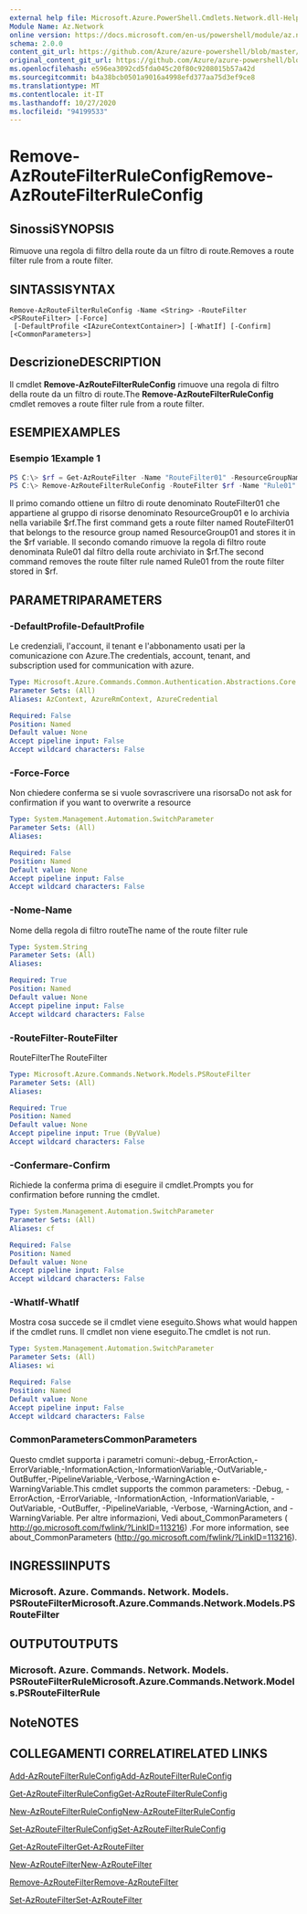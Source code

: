 ```yaml
---
external help file: Microsoft.Azure.PowerShell.Cmdlets.Network.dll-Help.xml
Module Name: Az.Network
online version: https://docs.microsoft.com/en-us/powershell/module/az.network/remove-azroutefilterruleconfig
schema: 2.0.0
content_git_url: https://github.com/Azure/azure-powershell/blob/master/src/Network/Network/help/Remove-AzRouteFilterRuleConfig.md
original_content_git_url: https://github.com/Azure/azure-powershell/blob/master/src/Network/Network/help/Remove-AzRouteFilterRuleConfig.md
ms.openlocfilehash: e596ea3092cd5fda045c20f80c9208015b57a42d
ms.sourcegitcommit: b4a38bcb0501a9016a4998efd377aa75d3ef9ce8
ms.translationtype: MT
ms.contentlocale: it-IT
ms.lasthandoff: 10/27/2020
ms.locfileid: "94199533"
---
```

# <span data-ttu-id="5a081-101">Remove-AzRouteFilterRuleConfig</span><span class="sxs-lookup"><span data-stu-id="5a081-101">Remove-AzRouteFilterRuleConfig</span></span>

## <span data-ttu-id="5a081-102">Sinossi</span><span class="sxs-lookup"><span data-stu-id="5a081-102">SYNOPSIS</span></span>
<span data-ttu-id="5a081-103">Rimuove una regola di filtro della route da un filtro di route.</span><span class="sxs-lookup"><span data-stu-id="5a081-103">Removes a route filter rule from a route filter.</span></span>

## <span data-ttu-id="5a081-104">SINTASSI</span><span class="sxs-lookup"><span data-stu-id="5a081-104">SYNTAX</span></span>

```
Remove-AzRouteFilterRuleConfig -Name <String> -RouteFilter <PSRouteFilter> [-Force]
 [-DefaultProfile <IAzureContextContainer>] [-WhatIf] [-Confirm] [<CommonParameters>]
```

## <span data-ttu-id="5a081-105">Descrizione</span><span class="sxs-lookup"><span data-stu-id="5a081-105">DESCRIPTION</span></span>
<span data-ttu-id="5a081-106">Il cmdlet **Remove-AzRouteFilterRuleConfig** rimuove una regola di filtro della route da un filtro di route.</span><span class="sxs-lookup"><span data-stu-id="5a081-106">The **Remove-AzRouteFilterRuleConfig** cmdlet removes a route filter rule from a route filter.</span></span>

## <span data-ttu-id="5a081-107">ESEMPI</span><span class="sxs-lookup"><span data-stu-id="5a081-107">EXAMPLES</span></span>

### <span data-ttu-id="5a081-108">Esempio 1</span><span class="sxs-lookup"><span data-stu-id="5a081-108">Example 1</span></span>
```powershell
PS C:\> $rf = Get-AzRouteFilter -Name "RouteFilter01" -ResourceGroupName "ResourceGroup01"
PS C:\> Remove-AzRouteFilterRuleConfig -RouteFilter $rf -Name "Rule01"
```

<span data-ttu-id="5a081-109">Il primo comando ottiene un filtro di route denominato RouteFilter01 che appartiene al gruppo di risorse denominato ResourceGroup01 e lo archivia nella variabile $rf.</span><span class="sxs-lookup"><span data-stu-id="5a081-109">The first command gets a route filter named RouteFilter01 that belongs to the resource group named ResourceGroup01 and stores it in the $rf variable.</span></span>
<span data-ttu-id="5a081-110">Il secondo comando rimuove la regola di filtro route denominata Rule01 dal filtro della route archiviato in $rf.</span><span class="sxs-lookup"><span data-stu-id="5a081-110">The second command removes the route filter rule named Rule01 from the route filter stored in $rf.</span></span>

## <span data-ttu-id="5a081-111">PARAMETRI</span><span class="sxs-lookup"><span data-stu-id="5a081-111">PARAMETERS</span></span>

### <span data-ttu-id="5a081-112">-DefaultProfile</span><span class="sxs-lookup"><span data-stu-id="5a081-112">-DefaultProfile</span></span>
<span data-ttu-id="5a081-113">Le credenziali, l'account, il tenant e l'abbonamento usati per la comunicazione con Azure.</span><span class="sxs-lookup"><span data-stu-id="5a081-113">The credentials, account, tenant, and subscription used for communication with azure.</span></span>

```yaml
Type: Microsoft.Azure.Commands.Common.Authentication.Abstractions.Core.IAzureContextContainer
Parameter Sets: (All)
Aliases: AzContext, AzureRmContext, AzureCredential

Required: False
Position: Named
Default value: None
Accept pipeline input: False
Accept wildcard characters: False
```

### <span data-ttu-id="5a081-114">-Force</span><span class="sxs-lookup"><span data-stu-id="5a081-114">-Force</span></span>
<span data-ttu-id="5a081-115">Non chiedere conferma se si vuole sovrascrivere una risorsa</span><span class="sxs-lookup"><span data-stu-id="5a081-115">Do not ask for confirmation if you want to overwrite a resource</span></span>

```yaml
Type: System.Management.Automation.SwitchParameter
Parameter Sets: (All)
Aliases:

Required: False
Position: Named
Default value: None
Accept pipeline input: False
Accept wildcard characters: False
```

### <span data-ttu-id="5a081-116">-Nome</span><span class="sxs-lookup"><span data-stu-id="5a081-116">-Name</span></span>
<span data-ttu-id="5a081-117">Nome della regola di filtro route</span><span class="sxs-lookup"><span data-stu-id="5a081-117">The name of the route filter rule</span></span>

```yaml
Type: System.String
Parameter Sets: (All)
Aliases:

Required: True
Position: Named
Default value: None
Accept pipeline input: False
Accept wildcard characters: False
```

### <span data-ttu-id="5a081-118">-RouteFilter</span><span class="sxs-lookup"><span data-stu-id="5a081-118">-RouteFilter</span></span>
<span data-ttu-id="5a081-119">RouteFilter</span><span class="sxs-lookup"><span data-stu-id="5a081-119">The RouteFilter</span></span>

```yaml
Type: Microsoft.Azure.Commands.Network.Models.PSRouteFilter
Parameter Sets: (All)
Aliases:

Required: True
Position: Named
Default value: None
Accept pipeline input: True (ByValue)
Accept wildcard characters: False
```

### <span data-ttu-id="5a081-120">-Confermare</span><span class="sxs-lookup"><span data-stu-id="5a081-120">-Confirm</span></span>
<span data-ttu-id="5a081-121">Richiede la conferma prima di eseguire il cmdlet.</span><span class="sxs-lookup"><span data-stu-id="5a081-121">Prompts you for confirmation before running the cmdlet.</span></span>

```yaml
Type: System.Management.Automation.SwitchParameter
Parameter Sets: (All)
Aliases: cf

Required: False
Position: Named
Default value: None
Accept pipeline input: False
Accept wildcard characters: False
```

### <span data-ttu-id="5a081-122">-WhatIf</span><span class="sxs-lookup"><span data-stu-id="5a081-122">-WhatIf</span></span>
<span data-ttu-id="5a081-123">Mostra cosa succede se il cmdlet viene eseguito.</span><span class="sxs-lookup"><span data-stu-id="5a081-123">Shows what would happen if the cmdlet runs.</span></span> <span data-ttu-id="5a081-124">Il cmdlet non viene eseguito.</span><span class="sxs-lookup"><span data-stu-id="5a081-124">The cmdlet is not run.</span></span>

```yaml
Type: System.Management.Automation.SwitchParameter
Parameter Sets: (All)
Aliases: wi

Required: False
Position: Named
Default value: None
Accept pipeline input: False
Accept wildcard characters: False
```

### <span data-ttu-id="5a081-125">CommonParameters</span><span class="sxs-lookup"><span data-stu-id="5a081-125">CommonParameters</span></span>
<span data-ttu-id="5a081-126">Questo cmdlet supporta i parametri comuni:-debug,-ErrorAction,-ErrorVariable,-InformationAction,-InformationVariable,-OutVariable,-OutBuffer,-PipelineVariable,-Verbose,-WarningAction e-WarningVariable.</span><span class="sxs-lookup"><span data-stu-id="5a081-126">This cmdlet supports the common parameters: -Debug, -ErrorAction, -ErrorVariable, -InformationAction, -InformationVariable, -OutVariable, -OutBuffer, -PipelineVariable, -Verbose, -WarningAction, and -WarningVariable.</span></span> <span data-ttu-id="5a081-127">Per altre informazioni, Vedi about_CommonParameters ( http://go.microsoft.com/fwlink/?LinkID=113216) .</span><span class="sxs-lookup"><span data-stu-id="5a081-127">For more information, see about_CommonParameters (http://go.microsoft.com/fwlink/?LinkID=113216).</span></span>

## <span data-ttu-id="5a081-128">INGRESSI</span><span class="sxs-lookup"><span data-stu-id="5a081-128">INPUTS</span></span>

### <span data-ttu-id="5a081-129">Microsoft. Azure. Commands. Network. Models. PSRouteFilter</span><span class="sxs-lookup"><span data-stu-id="5a081-129">Microsoft.Azure.Commands.Network.Models.PSRouteFilter</span></span>

## <span data-ttu-id="5a081-130">OUTPUT</span><span class="sxs-lookup"><span data-stu-id="5a081-130">OUTPUTS</span></span>

### <span data-ttu-id="5a081-131">Microsoft. Azure. Commands. Network. Models. PSRouteFilterRule</span><span class="sxs-lookup"><span data-stu-id="5a081-131">Microsoft.Azure.Commands.Network.Models.PSRouteFilterRule</span></span>

## <span data-ttu-id="5a081-132">Note</span><span class="sxs-lookup"><span data-stu-id="5a081-132">NOTES</span></span>

## <span data-ttu-id="5a081-133">COLLEGAMENTI CORRELATI</span><span class="sxs-lookup"><span data-stu-id="5a081-133">RELATED LINKS</span></span>

[<span data-ttu-id="5a081-134">Add-AzRouteFilterRuleConfig</span><span class="sxs-lookup"><span data-stu-id="5a081-134">Add-AzRouteFilterRuleConfig</span></span>](./Add-AzRouteFilterRuleConfig.md)

[<span data-ttu-id="5a081-135">Get-AzRouteFilterRuleConfig</span><span class="sxs-lookup"><span data-stu-id="5a081-135">Get-AzRouteFilterRuleConfig</span></span>](./Get-AzRouteFilterRuleConfig.md)

[<span data-ttu-id="5a081-136">New-AzRouteFilterRuleConfig</span><span class="sxs-lookup"><span data-stu-id="5a081-136">New-AzRouteFilterRuleConfig</span></span>](./New-AzRouteFilterRuleConfig.md)

[<span data-ttu-id="5a081-137">Set-AzRouteFilterRuleConfig</span><span class="sxs-lookup"><span data-stu-id="5a081-137">Set-AzRouteFilterRuleConfig</span></span>](./Set-AzRouteFilterRuleConfig.md)

[<span data-ttu-id="5a081-138">Get-AzRouteFilter</span><span class="sxs-lookup"><span data-stu-id="5a081-138">Get-AzRouteFilter</span></span>](./Get-AzRouteFilter.md)

[<span data-ttu-id="5a081-139">New-AzRouteFilter</span><span class="sxs-lookup"><span data-stu-id="5a081-139">New-AzRouteFilter</span></span>](./New-AzRouteFilter.md)

[<span data-ttu-id="5a081-140">Remove-AzRouteFilter</span><span class="sxs-lookup"><span data-stu-id="5a081-140">Remove-AzRouteFilter</span></span>](./Remove-AzRouteFilter.md)

[<span data-ttu-id="5a081-141">Set-AzRouteFilter</span><span class="sxs-lookup"><span data-stu-id="5a081-141">Set-AzRouteFilter</span></span>](./Set-AzRouteFilter.md)
